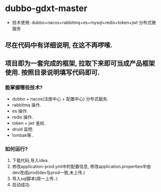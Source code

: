 # dubbo-gdxt-master
  * 技术使用: dubbo+nacos+rabbitmq+es+mysql+redis+token+jwt 分布式微服务

## 尽在代码中有详细说明, 在这不再啰嗦. 
## 项目即为一套完成的框架, 拉取下来即可当成产品框架使用. 按照目录说明填写代码即可.

### 能掌握哪些技术?
 * dubbo + nacos(注册中心 + 配置中心) 分布式服务.
 * rabbitmq 操作.
 * es 操作.
 * redis 操作.
 * token + jwt 鉴权.
 * druid 监控.
 * lombak等..

### 如何运行?
  1. 下载代码,导入idea.
  2. 修改application-prod.yml中的配置信息, 修改application.properties中由dev改成prod(dev与prod一致,未上传.)
  3. 导入sql脚本(周一上传..)
  4. 启动成功.
